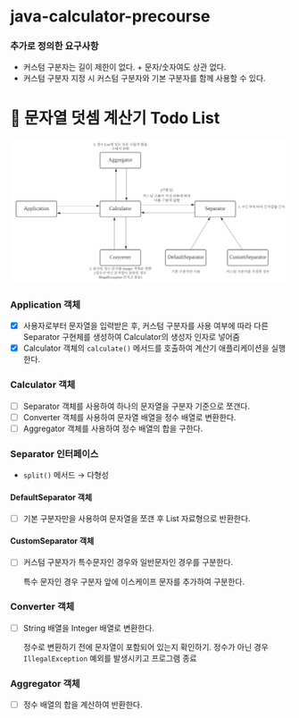 # java-calculator-precourse

### 추가로 정의한 요구사항

- 커스텀 구분자는 길이 제한이 없다. + 문자/숫자여도 상관 없다.
- 커스텀 구분자 지정 시 커스텀 구분자와 기본 구분자를 함께 사용할 수 있다.

# 🧮 문자열 덧셈 계산기 Todo List

![](./architecture.png)

### Application 객체

- [x] 사용자로부터 문자열을 입력받은 후, 커스텀 구분자를 사용 여부에 따라 다른 Separator 구현체를 생성하여 Calculator의 생성자 인자로 넣어줌
- [x] Calculator 객체의 `calculate()` 메서드를 호출하여 계산기 애플리케이션을 실행한다.

### Calculator 객체

- [ ] Separator 객체를 사용하여 하나의 문자열을 구분자 기준으로 쪼갠다.
- [ ] Converter 객체를 사용하여 문자열 배열을 정수 배열로 변환한다.
- [ ] Aggregator 객체를 사용하여 정수 배열의 합을 구한다.

### Separator 인터페이스

- `split()` 메서드 → 다형성

#### DefaultSeparator 객체

- [ ] 기본 구분자만을 사용하여 문자열을 쪼갠 후 List 자료형으로 반환한다.

#### CustomSeparator 객체

- [ ] 커스텀 구분자가 특수문자인 경우와 일반문자인 경우를 구분한다.

  특수 문자인 경우 구분자 앞에 이스케이프 문자를 추가하여 구분한다.

### Converter 객체

- [ ] String 배열을 Integer 배열로 변환한다.

  정수로 변환하기 전에 문자열이 포함되어 있는지 확인하기. 정수가 아닌 경우 `IllegalException` 예외를 발생시키고 프로그램 종료

### Aggregator 객체

- [ ] 정수 배열의 합을 계산하여 반환한다.